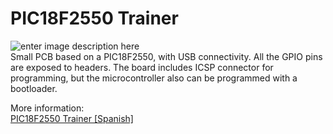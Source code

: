 # PIC18F2550 Trainer

![enter image description here](https://i1.wp.com/palmacas.com/wp-content/uploads/post37_1.jpg) \
Small PCB based on a PIC18F2550, with USB connectivity. All the GPIO pins are exposed to headers. The board includes ICSP connector for programming, but the microcontroller also can be programmed with a bootloader.

More information:\
[PIC18F2550 Trainer [Spanish]](https://palmacas.com/pic18f2550-trainer/)
